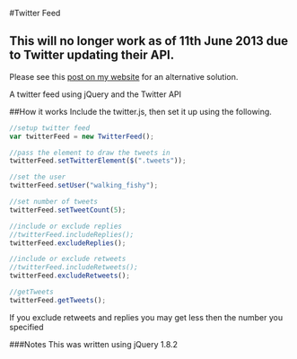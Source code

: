 #Twitter Feed

## This will no longer work as of 11th June 2013 due to Twitter updating their API.
Please see this [post on my website](http://www.martinblackburn.co.uk/blog/creating-a-custom-twitter-feed.html) for an alternative solution.

A twitter feed using jQuery and the Twitter API

##How it works
Include the twitter.js, then set it up using the following.

```javascript
//setup twitter feed
var twitterFeed = new TwitterFeed();

//pass the element to draw the tweets in
twitterFeed.setTwitterElement($(".tweets"));

//set the user
twitterFeed.setUser("walking_fishy");

//set number of tweets
twitterFeed.setTweetCount(5);

//include or exclude replies
//twitterFeed.includeReplies();
twitterFeed.excludeReplies();

//include or exclude retweets
//twitterFeed.includeRetweets();
twitterFeed.excludeRetweets();

//getTweets
twitterFeed.getTweets();
```

If you exclude retweets and replies you may get less then the number you specified

###Notes
This was written using jQuery 1.8.2